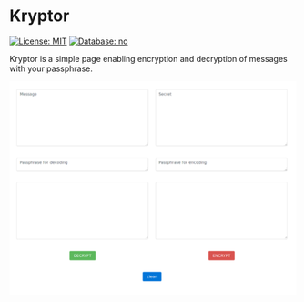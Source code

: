 # Kryptor

[![License: MIT](https://img.shields.io/badge/License-MIT-blue.svg)](https://opensource.org/licenses/MIT)
[![Database: no](https://img.shields.io/badge/database-no-brightgreen.svg)](http://i0.kym-cdn.com/photos/images/newsfeed/000/617/851/56d.gif)

Kryptor is a simple page enabling encryption and decryption of messages with your passphrase. 


![Screenshot](img/screenshot.png?raw=true "Screenshot")
